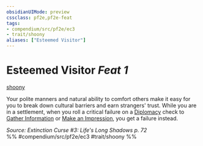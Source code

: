 ```yaml
---
obsidianUIMode: preview
cssclass: pf2e,pf2e-feat
tags:
- compendium/src/pf2e/ec3
- trait/shoony
aliases: ["Esteemed Visitor"]
---
```

# Esteemed Visitor  *Feat 1*  
[shoony](../../Rules/traits/shoony-ec3.md)  


Your polite manners and natural ability to comfort others make it easy for you to break down cultural barriers and earn strangers' trust. While you are in a settlement, when you roll a critical failure on a [Diplomacy](../skills.md#Diplomacy) check to [Gather Information](../../Rules/actions/gather-information.md) or [Make an Impression](../../Rules/actions/make-an-impression.md), you get a failure instead.

*Source: Extinction Curse #3: Life's Long Shadows p. 72*  
%% #compendium/src/pf2e/ec3 #trait/shoony %%